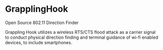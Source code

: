 # GrapplingHook
Open Source 802.11 Direction Finder

Grappling Hook utilizes a wireless RTS/CTS flood attack as a carrier signal to conduct physical direction finding and terminal guidance of wi-fi enabled devices, to include smartphones.
